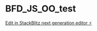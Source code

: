 # BFD_JS_OO_test

[Edit in StackBlitz next generation editor ⚡️](https://stackblitz.com/~/github.com/vaguettibfd/BFD_JS_OO_test)